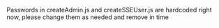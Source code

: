 Passwords in createAdmin.js and createSSEUser.js are hardcoded right now, please change them as needed and remove in time